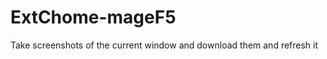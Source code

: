 # ExtChome-mageF5
Take screenshots of the current window and download them and refresh it 


<!--- 
test 
-->
